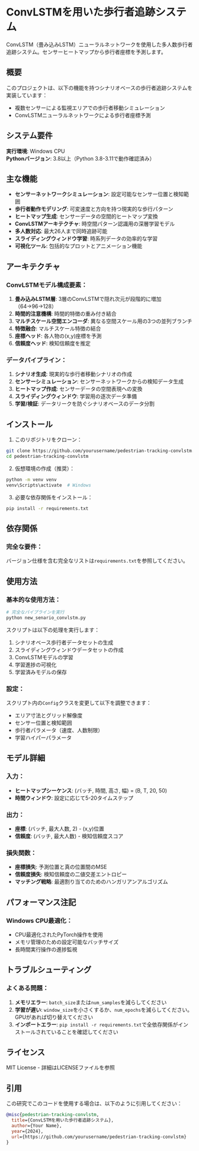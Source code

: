 # ConvLSTMを用いた歩行者追跡システム

ConvLSTM（畳み込みLSTM）ニューラルネットワークを使用した多人数歩行者追跡システム。センサーヒートマップから歩行者座標を予測します。

## 概要

このプロジェクトは、以下の機能を持つシナリオベースの歩行者追跡システムを実装しています：

- 複数センサーによる監視エリアでの歩行者移動シミュレーション
- ConvLSTMニューラルネットワークによる歩行者座標予測

## システム要件

**実行環境**: Windows CPU  
**Pythonバージョン**: 3.8以上（Python 3.8-3.11で動作確認済み）

## 主な機能

- **センサーネットワークシミュレーション**: 設定可能なセンサー位置と検知範囲
- **歩行者動作モデリング**: 可変速度と方向を持つ現実的な歩行パターン
- **ヒートマップ生成**: センサーデータの空間的ヒートマップ変換
- **ConvLSTMアーキテクチャ**: 時空間パターン認識用の深層学習モデル
- **多人数対応**: 最大26人まで同時追跡可能
- **スライディングウィンドウ学習**: 時系列データの効率的な学習
- **可視化ツール**: 包括的なプロットとアニメーション機能

## アーキテクチャ

### ConvLSTMモデル構成要素：
1. **畳み込みLSTM層**: 3層のConvLSTMで隠れ次元が段階的に増加（64→96→128）
2. **時間的注意機構**: 時間的特徴の重み付き結合
3. **マルチスケール空間エンコーダ**: 異なる空間スケール用の3つの並列ブランチ
4. **特徴融合**: マルチスケール特徴の結合
5. **座標ヘッド**: 各人物の(x,y)座標を予測
6. **信頼度ヘッド**: 検知信頼度を推定

### データパイプライン：
1. **シナリオ生成**: 現実的な歩行者移動シナリオの作成
2. **センサーシミュレーション**: センサーネットワークからの検知データ生成
3. **ヒートマップ作成**: センサーデータの空間表現への変換
4. **スライディングウィンドウ**: 学習用の逐次データ準備
5. **学習/検証**: データリークを防ぐシナリオベースのデータ分割

## インストール

1. このリポジトリをクローン：
```bash
git clone https://github.com/yourusername/pedestrian-tracking-convlstm.git
cd pedestrian-tracking-convlstm
```

2. 仮想環境の作成（推奨）：
```bash
python -m venv venv
venv\Scripts\activate  # Windows
```

3. 必要な依存関係をインストール：
```bash
pip install -r requirements.txt
```

## 依存関係

### 完全な要件：
バージョン仕様を含む完全なリストは`requirements.txt`を参照してください。

## 使用方法

### 基本的な使用方法：
```python
# 完全なパイプラインを実行
python new_senario_convlstm.py
```

スクリプトは以下の処理を実行します：
1. シナリオベース歩行者データセットの生成
2. スライディングウィンドウデータセットの作成
3. ConvLSTMモデルの学習
4. 学習進捗の可視化
5. 学習済みモデルの保存

### 設定：
スクリプト内の`Config`クラスを変更して以下を調整できます：
- エリア寸法とグリッド解像度
- センサー位置と検知範囲
- 歩行者パラメータ（速度、人数制限）
- 学習ハイパーパラメータ

## モデル詳細

### 入力：
- **ヒートマップシーケンス**: (バッチ, 時間, 高さ, 幅) = (B, T, 20, 50)
- **時間ウィンドウ**: 設定に応じて5-20タイムステップ

### 出力：
- **座標**: (バッチ, 最大人数, 2) - (x,y)位置
- **信頼度**: (バッチ, 最大人数) - 検知信頼度スコア

### 損失関数：
- **座標損失**: 予測位置と真の位置間のMSE
- **信頼度損失**: 検知信頼度の二値交差エントロピー
- **マッチング戦略**: 最適割り当てのためのハンガリアンアルゴリズム

## パフォーマンス注記

### Windows CPU最適化：
- CPU最適化されたPyTorch操作を使用
- メモリ管理のための設定可能なバッチサイズ
- 長時間実行操作の進捗監視

## トラブルシューティング

### よくある問題：

1. **メモリエラー**: `batch_size`または`num_samples`を減らしてください
2. **学習が遅い**: `window_size`を小さくするか、`num_epochs`を減らしてください。GPUがあれば切り替えてください
3. **インポートエラー**: `pip install -r requirements.txt`で全依存関係がインストールされていることを確認してください

## ライセンス

MIT License - 詳細はLICENSEファイルを参照

## 引用

この研究でこのコードを使用する場合は、以下のように引用してください：

```bibtex
@misc{pedestrian-tracking-convlstm,
  title={ConvLSTMを用いた歩行者追跡システム},
  author={Your Name},
  year={2024},
  url={https://github.com/yourusername/pedestrian-tracking-convlstm}
}
```
